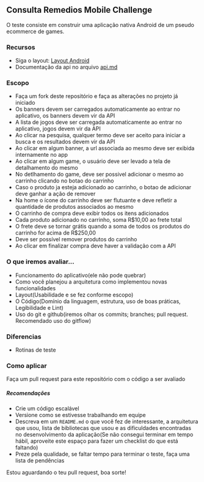 ## Consulta Remedios Mobile Challenge

O teste consiste em construir uma aplicação nativa Android de um pseudo ecommerce de games.

### Recursos
- Siga o layout: [Layout Android](https://github.com/ConsultaRemedios/mobile-android-challenge/raw/master/Layout.sketch)
- Documentação da api no arquivo [api.md](api.md)

### Escopo
- Faça um fork deste repositório e faça as alterações no projeto já iniciado
- Os banners devem ser carregados automaticamente ao entrar no aplicativo, os banners devem vir da API
- A lista de jogos deve ser carregada automaticamente ao entrar no aplicativo, jogos devem vir da API
- Ao clicar na pesquisa, qualquer termo deve ser aceito para iniciar a busca e os resultados devem vir da API
- Ao clicar em algum banner, a url associada ao mesmo deve ser exibida internamente no app
- Ao clicar em algum game, o usuário deve ser levado a tela de detalhamento do mesmo
- No detlhamento do game, deve ser possivel adicionar o mesmo ao carrinho clicando no botao do carrinho
- Caso o produto ja esteja adicionado ao carrinho, o botao de adicionar deve ganhar a ação de remover
- Na home o ícone do carrinho deve ser flutuante e deve refletir a quantidade de produtos associados ao mesmo
- O carrinho de compra deve exibir todos os itens adicionados
- Cada produto adicionado no carrinho, soma R$10,00 ao frete total
- O frete deve se tornar grátis quando a soma de todos os produtos do carrinho for acima de R$250,00
- Deve ser possível remover produtos do carrinho
- Ao clicar em finalizar compra deve haver a validação com a API

### O que iremos avaliar...
- Funcionamento do aplicativo(ele não pode quebrar)
- Como você planejou a arquitetura como implementou novas funcionalidades
- Layout(Usabilidade e se fez conforme escopo)
- O Código(Domínio da linguagem, estrutura, uso de boas práticas, Legibilidade e Lint)
- Uso do git e github(iremos olhar os commits; branches; pull request. Recomendado uso do gitflow)

### Diferencias
- Rotinas de teste

### Como aplicar
Faça um pull request para este repositório com o código a ser avaliado

##### Recomendações
* Crie um código escalável
* Versione como se estivesse trabalhando em equipe
* Descreva em um `README.md` o que você fez de interessante, a arquitetura que usou, lista de bibliotecas que usou e as dificuldades encontradas no desenvolvimento da aplicação(Se não consegui terminar em tempo hábil, aproveite este espaço para fazer um checklist do que está faltando)
* Preze pela qualidade, se faltar tempo para terminar o teste, faça uma lista de pendências

Estou aguardando o teu pull request, boa sorte!
